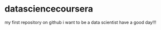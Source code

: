 # datasciencecoursera
my first repository on github
i want to be a data scientist 
have a good day!!!
